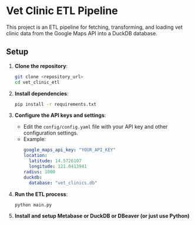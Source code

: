 # Vet Clinic ETL Pipeline

This project is an ETL pipeline for fetching, transforming, and loading vet clinic data from the Google Maps API into a DuckDB database.

## Setup

1. **Clone the repository**:
   ```sh
   git clone <repository_url>
   cd vet_clinic_etl
   ```

2. **Install dependencies**:
   ```sh
   pip install -r requirements.txt
   ```

3. **Configure the API keys and settings**:
   - Edit the `config/config.yaml` file with your API key and other configuration settings.
   - Example:
     ```yaml
     google_maps_api_key: "YOUR_API_KEY"
     location: 
       latitude: 14.5726107
       longitude: 121.0413941
     radius: 1000
     duckdb:
       database: "vet_clinics.db"
     ```

4. **Run the ETL process**:
   ```sh
   python main.py
   ```

5. **Install and setup Metabase or DuckDB or DBeaver (or just use Python)**
